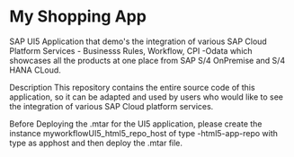 # My Shopping App
SAP UI5 Application that demo's the integration of various SAP Cloud Platform Services - Businesss Rules, Workflow, CPI -Odata which showcases all the products at one place from SAP S/4 OnPremise and S/4 HANA CLoud.

Description
This repository contains the entire source code of this application, so it can be adapted and used by users who would like to see the integration of various SAP Cloud platform services. 

Before Deploying the .mtar for the UI5 application, please create the instance myworkflowUI5_html5_repo_host of type -html5-app-repo with type as apphost and then deploy the .mtar file.

